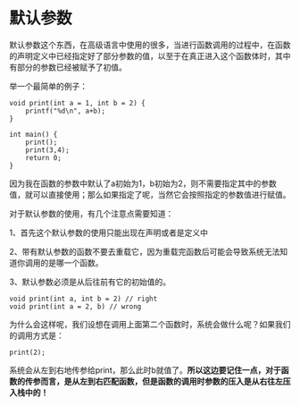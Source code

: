 # 默认参数

默认参数这个东西，在高级语言中使用的很多，当进行函数调用的过程中，在函数的声明定义中已经指定好了部分参数的值，以至于在真正进入这个函数体时，其中有部分的参数已经被赋予了初值。

举一个最简单的例子：

```
void print(int a = 1, int b = 2) {
    printf("%d\n", a+b);
}

int main() {
    print();
    print(3,4);
    return 0;
}
```

因为我在函数的参数中默认了a初始为1，b初始为2，则不需要指定其中的参数值，就可以直接使用；那么如果指定了呢，当然它会按照指定的参数值进行赋值。

对于默认参数的使用，有几个注意点需要知道：

1、首先这个默认参数的使用只能出现在声明或者是定义中

2、带有默认参数的函数不要去重载它，因为重载完函数后可能会导致系统无法知道你调用的是哪一个函数。

3、默认参数必须是从后往前有它的初始值的。

```
void print(int a, int b = 2) // right
void print(int a = 2, b) // wrong
```

为什么会这样呢，我们设想在调用上面第二个函数时，系统会做什么呢？如果我们的调用方式是：

```
print(2);
```

系统会从左到右地传参给print，那么此时b就值了。**所以这边要记住一点，对于函数的传参而言，是从左到右匹配函数，但是函数的调用时参数的压入是从右往左压入栈中的！**

